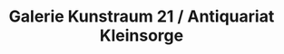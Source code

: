 ---
title: "Galerie Kunstraum 21 / Antiquariat Kleinsorge"
url: /koeln/galerie-kunstraum-21-antiquariat-kleinsorge/
shop: Kunst
---